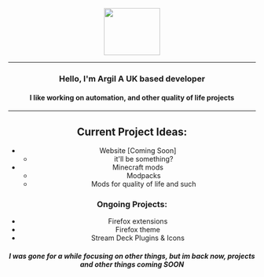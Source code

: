 <center><img src="https://argildevs.github.io/img/icon.png" width="114.5" height="96">
<center>

---
### Hello, I'm Argil A UK based developer

#### I like working on automation, and other quality of life projects

----
## Current Project Ideas: 
- Website [Coming Soon]
    - it'll be something? 
- Minecraft mods
    - Modpacks
    - Mods for quality of life and such

### Ongoing Projects:
- Firefox extensions
- Firefox theme
- Stream Deck Plugins & Icons

    
 ##### I was gone for a while focusing on other things, but im back now, projects and other things coming SOON

